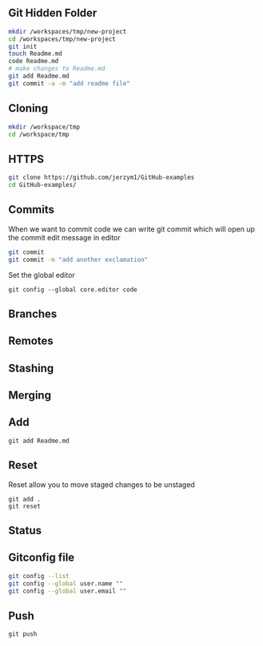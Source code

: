 ## Git Hidden Folder

```sh
mkdir /workspaces/tmp/new-project
cd /workspaces/tmp/new-project
git init
touch Readme.md
code Readme.md
# make changes to Readme.md
git add Readme.md
git commit -a -m "add readme file"
```

## Cloning

```sh
mkdir /workspace/tmp
cd /workspace/tmp
```

## HTTPS
```sh
git clone https://github.com/jerzym1/GitHub-examples
cd GitHub-examples/
```

## Commits
When we want to commit code we can write git commit which will open up the commit edit message in editor
```sh
git commit
git commit -m "add another exclamation"
```
Set the global editor
```
git config --global core.editor code
```
## Branches

## Remotes

## Stashing

## Merging

## Add
```
git add Readme.md
```

## Reset
Reset allow you to move staged changes to be unstaged

```
git add .
git reset
```

## Status

## Gitconfig file

```sh
git config --list
git config --global user.name ""
git config --global user.email ""
```

## Push
```
git push
```